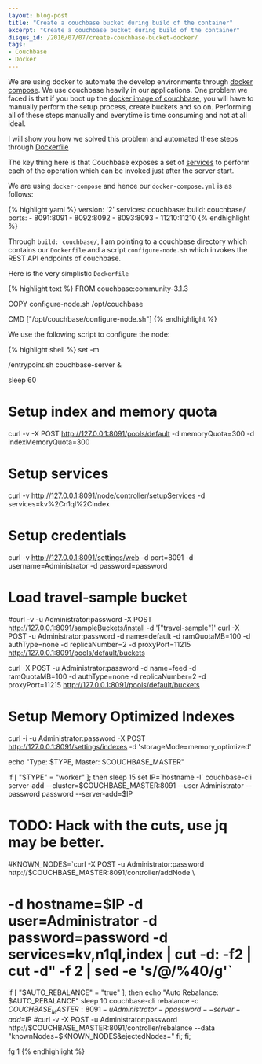 ```yaml
---
layout: blog-post
title: "Create a couchbase bucket during build of the container"
excerpt: "Create a couchbase bucket during build of the container"
disqus_id: /2016/07/07/create-couchbase-bucket-docker/
tags:
- Couchbase
- Docker
---
```


We are using docker to automate the develop environments through [docker compose](https://docs.docker.com/compose/). We use couchbase heavily in our applications. One problem we faced is that if you boot up the [docker image of couchbase](https://hub.docker.com/r/couchbase/server/), you will have to manually perform the setup process, create buckets and so on.  Performing all of these steps manually and everytime is time consuming and not at all ideal.

I will show you how we solved this problem and automated these steps through [Dockerfile](https://docs.docker.com/engine/reference/builder/)

The key thing here is that Couchbase exposes a set of [services](http://docs.couchbase.com/admin/admin/rest-intro.html) to perform each of the operation which can be invoked just after the server start.

We are using `docker-compose` and hence our `docker-compose.yml` is as follows:


{% highlight yaml %}
version: '2'
services:
  couchbase:
    build: couchbase/
    ports:
     - 8091:8091
     - 8092:8092 
     - 8093:8093 
     - 11210:11210
{% endhighlight %}

Through `build: couchbase/`, I am pointing to a couchbase directory which contains our `Dockerfile` and a script `configure-node.sh` which invokes the REST API endpoints of couchbase.

Here is the very simplistic `Dockerfile`

{% highlight text %}
FROM couchbase:community-3.1.3

COPY configure-node.sh /opt/couchbase

CMD ["/opt/couchbase/configure-node.sh"]
{% endhighlight %}


We use the following script to configure the node:

{% highlight shell %}
set -m

/entrypoint.sh couchbase-server &

sleep 60

# Setup index and memory quota
curl -v -X POST http://127.0.0.1:8091/pools/default -d memoryQuota=300 -d indexMemoryQuota=300

# Setup services
curl -v http://127.0.0.1:8091/node/controller/setupServices -d services=kv%2Cn1ql%2Cindex

# Setup credentials
curl -v http://127.0.0.1:8091/settings/web -d port=8091 -d username=Administrator -d password=password

# Load travel-sample bucket
#curl -v -u Administrator:password -X POST http://127.0.0.1:8091/sampleBuckets/install -d '["travel-sample"]'
curl -X POST -u Administrator:password -d name=default -d ramQuotaMB=100 -d authType=none -d replicaNumber=2 -d proxyPort=11215 http://127.0.0.1:8091/pools/default/buckets


curl -X POST -u Administrator:password -d name=feed -d ramQuotaMB=100 -d authType=none -d replicaNumber=2 -d proxyPort=11215 http://127.0.0.1:8091/pools/default/buckets


# Setup Memory Optimized Indexes
curl -i -u Administrator:password -X POST http://127.0.0.1:8091/settings/indexes -d 'storageMode=memory_optimized'

echo "Type: $TYPE, Master: $COUCHBASE_MASTER"

if [ "$TYPE" = "worker" ]; then
  sleep 15
  set IP=`hostname -I`
  couchbase-cli server-add --cluster=$COUCHBASE_MASTER:8091 --user Administrator --password password --server-add=$IP
  # TODO: Hack with the cuts, use jq may be better.
  #KNOWN_NODES=`curl -X POST -u Administrator:password http://$COUCHBASE_MASTER:8091/controller/addNode \
  #  -d hostname=$IP -d user=Administrator -d password=password -d services=kv,n1ql,index | cut -d: -f2 | cut -d\" -f 2 | sed -e   's/@/%40/g'`

  if [ "$AUTO_REBALANCE" = "true" ]; then
    echo "Auto Rebalance: $AUTO_REBALANCE"
    sleep 10
    couchbase-cli rebalance -c $COUCHBASE_MASTER:8091 -u Administrator -p password --server-add=$IP
    #curl -v -X POST -u Administrator:password http://$COUCHBASE_MASTER:8091/controller/rebalance --data "knownNodes=$KNOWN_NODES&ejectedNodes="
  fi;
fi;

fg 1
{% endhighlight %}


    

 